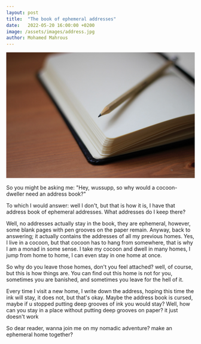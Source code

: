 ```yaml
---
layout: post
title:  "The book of ephemeral addresses"
date:   2022-05-20 16:00:00 +0200
image: /assets/images/address.jpg
author: Mohamed Mahrous
---
```

![The ephemeral address book](/assets/images/address.jpg)

So you might be asking me: "Hey, wussupp, so why would a cocoon-dweller need an address book?"

To which I would answer: well I don't, but that is how it is, I have that address book of ephemeral addresses. What addresses do I keep there? 

Well, no addresses actually stay in the book, they are ephemeral, however, some blank pages with pen grooves on the paper remain. Anyway, back to
 answering; it actually contains the addresses of all my previous homes. Yes, I live in a cocoon, but that cocoon has
  to hang from somewhere, that is why I am a monad in some sense. I take my cocoon and dwell in many homes, I jump from home to home, I can even stay
  in one home at once.

So why do you leave those homes, don't you feel attached? well, of course, but this is how things are. You can find out this home is not for you, sometimes you are banished, and sometimes you leave for the hell of it. 

Every time I visit a new home, I write down the address, hoping this time the ink will stay, it does not, but that's okay.
Maybe the address book is cursed, maybe if u stopped putting deep grooves of ink you would stay? Well, how can you stay in a place without putting deep grooves on paper? it just doesn't work 

So dear reader, wanna join me on my nomadic adventure? make an ephemeral home together? 
